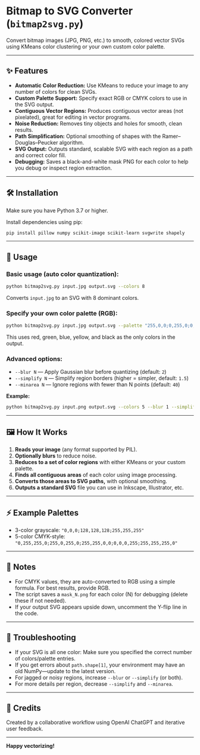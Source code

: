 # Bitmap to SVG Converter (`bitmap2svg.py`)

Convert bitmap images (JPG, PNG, etc.) to smooth, colored vector SVGs using KMeans color clustering or your own custom color palette.

---

## ✨ Features

- **Automatic Color Reduction:** Use KMeans to reduce your image to any number of colors for clean SVGs.
- **Custom Palette Support:** Specify exact RGB or CMYK colors to use in the SVG output.
- **Contiguous Vector Regions:** Produces contiguous vector areas (not pixelated), great for editing in vector programs.
- **Noise Reduction:** Removes tiny objects and holes for smooth, clean results.
- **Path Simplification:** Optional smoothing of shapes with the Ramer–Douglas–Peucker algorithm.
- **SVG Output:** Outputs standard, scalable SVG with each region as a path and correct color fill.
- **Debugging:** Saves a black-and-white mask PNG for each color to help you debug or inspect region extraction.

---

## 🛠 Installation

Make sure you have Python 3.7 or higher.

Install dependencies using pip:

```bash
pip install pillow numpy scikit-image scikit-learn svgwrite shapely
```

---

## 🚀 Usage

### Basic usage (auto color quantization):

```bash
python bitmap2svg.py input.jpg output.svg --colors 8
```
Converts `input.jpg` to an SVG with 8 dominant colors.

### Specify your own color palette (RGB):

```bash
python bitmap2svg.py input.jpg output.svg --palette "255,0,0;0,255,0;0,0,255;255,255,0;0,0,0"
```
This uses red, green, blue, yellow, and black as the only colors in the output.

### Advanced options:

- `--blur N` — Apply Gaussian blur before quantizing (default: `2`)
- `--simplify N` — Simplify region borders (higher = simpler, default: `1.5`)
- `--minarea N` — Ignore regions with fewer than N points (default: `40`)

**Example:**

```bash
python bitmap2svg.py input.png output.svg --colors 5 --blur 1 --simplify 2 --minarea 30
```

---

## 🖼 How It Works

1. **Reads your image** (any format supported by PIL).
2. **Optionally blurs** to reduce noise.
3. **Reduces to a set of color regions** with either KMeans or your custom palette.
4. **Finds all contiguous areas** of each color using image processing.
5. **Converts those areas to SVG paths,** with optional smoothing.
6. **Outputs a standard SVG** file you can use in Inkscape, Illustrator, etc.

---

## ⚡ Example Palettes

- 3-color grayscale: `"0,0,0;128,128,128;255,255,255"`
- 5-color CMYK-style: `"0,255,255,0;255,0,255,0;255,255,0,0;0,0,0,255;255,255,255,0"`

---

## 📝 Notes

- For CMYK values, they are auto-converted to RGB using a simple formula. For best results, provide RGB.
- The script saves a `mask_N.png` for each color (N) for debugging (delete these if not needed).
- If your output SVG appears upside down, uncomment the Y-flip line in the code.

---

## 🛟 Troubleshooting

- If your SVG is all one color: Make sure you specified the correct number of colors/palette entries.
- If you get errors about `path.shape[1]`, your environment may have an old NumPy—update to the latest version.
- For jagged or noisy regions, increase `--blur` or `--simplify` (or both).
- For more details per region, decrease `--simplify` and `--minarea`.

---


## 🤝 Credits

Created by a collaborative workflow using OpenAI ChatGPT and iterative user feedback.

---

**Happy vectorizing!**
